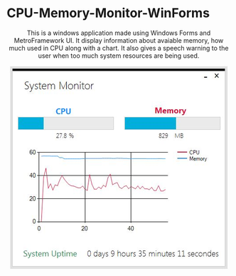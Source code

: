 # CPU-Memory-Monitor-WinForms

<p align = "center">
This is a windows application made using Windows Forms and MetroFramework UI. It display information about avaiable memory, how much used in CPU along with a chart. It also gives a speech warning to the user when too much system resources are being used.
</p>

<p align = "center"> <img src="./CPU-Memory-Monitor-Screenshot.JPG"> </p>
